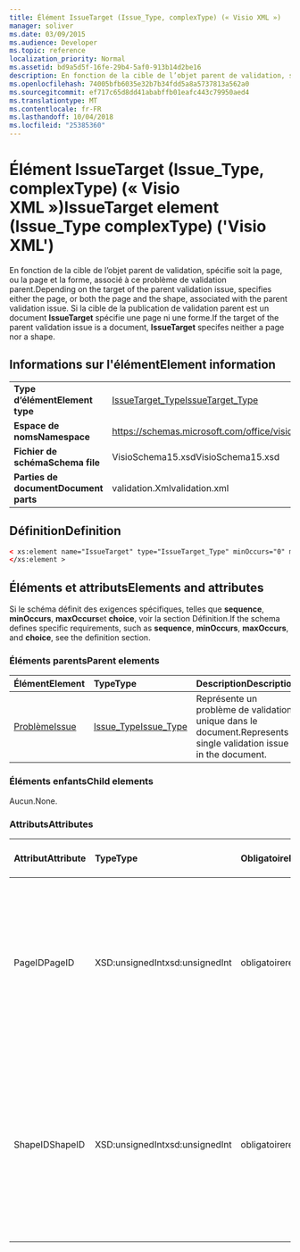 ```yaml
---
title: Élément IssueTarget (Issue_Type, complexType) (« Visio XML »)
manager: soliver
ms.date: 03/09/2015
ms.audience: Developer
ms.topic: reference
localization_priority: Normal
ms.assetid: bd9a5d5f-16fe-29b4-5af0-913b14d2be16
description: En fonction de la cible de l’objet parent de validation, spécifie soit la page, ou la page et la forme, associé à ce problème de validation parent. Si la cible de la publication de validation parent est un document IssueTarget spécifie une page ni une forme.
ms.openlocfilehash: 74005bfb6035e32b7b34fdd5a8a5737813a562a0
ms.sourcegitcommit: ef717c65d8dd41ababffb01eafc443c79950aed4
ms.translationtype: MT
ms.contentlocale: fr-FR
ms.lasthandoff: 10/04/2018
ms.locfileid: "25385360"
---
```

# <a name="issuetarget-element-issuetype-complextype-visio-xml"></a><span data-ttu-id="e2f93-104">Élément IssueTarget (Issue_Type, complexType) (« Visio XML »)</span><span class="sxs-lookup"><span data-stu-id="e2f93-104">IssueTarget element (Issue_Type complexType) ('Visio XML')</span></span>

<span data-ttu-id="e2f93-105">En fonction de la cible de l’objet parent de validation, spécifie soit la page, ou la page et la forme, associé à ce problème de validation parent.</span><span class="sxs-lookup"><span data-stu-id="e2f93-105">Depending on the target of the parent validation issue, specifies either the page, or both the page and the shape, associated with the parent validation issue.</span></span> <span data-ttu-id="e2f93-106">Si la cible de la publication de validation parent est un document **IssueTarget** spécifie une page ni une forme.</span><span class="sxs-lookup"><span data-stu-id="e2f93-106">If the target of the parent validation issue is a document, **IssueTarget** specifes neither a page nor a shape.</span></span> 
  
## <a name="element-information"></a><span data-ttu-id="e2f93-107">Informations sur l'élément</span><span class="sxs-lookup"><span data-stu-id="e2f93-107">Element information</span></span>

|||
|:-----|:-----|
|<span data-ttu-id="e2f93-108">**Type d’élément**</span><span class="sxs-lookup"><span data-stu-id="e2f93-108">**Element type**</span></span> <br/> |[<span data-ttu-id="e2f93-109">IssueTarget_Type</span><span class="sxs-lookup"><span data-stu-id="e2f93-109">IssueTarget_Type</span></span>](issuetarget_type-complextypevisio-xml.md) <br/> |
|<span data-ttu-id="e2f93-110">**Espace de noms**</span><span class="sxs-lookup"><span data-stu-id="e2f93-110">**Namespace**</span></span> <br/> |https://schemas.microsoft.com/office/visio/2012/main  <br/> |
|<span data-ttu-id="e2f93-111">**Fichier de schéma**</span><span class="sxs-lookup"><span data-stu-id="e2f93-111">**Schema file**</span></span> <br/> |<span data-ttu-id="e2f93-112">VisioSchema15.xsd</span><span class="sxs-lookup"><span data-stu-id="e2f93-112">VisioSchema15.xsd</span></span>  <br/> |
|<span data-ttu-id="e2f93-113">**Parties de document**</span><span class="sxs-lookup"><span data-stu-id="e2f93-113">**Document parts**</span></span> <br/> |<span data-ttu-id="e2f93-114">validation.Xml</span><span class="sxs-lookup"><span data-stu-id="e2f93-114">validation.xml</span></span>  <br/> |
   
## <a name="definition"></a><span data-ttu-id="e2f93-115">Définition</span><span class="sxs-lookup"><span data-stu-id="e2f93-115">Definition</span></span>

```XML
< xs:element name="IssueTarget" type="IssueTarget_Type" minOccurs="0" maxOccurs="1" >
</xs:element >
```

## <a name="elements-and-attributes"></a><span data-ttu-id="e2f93-116">Éléments et attributs</span><span class="sxs-lookup"><span data-stu-id="e2f93-116">Elements and attributes</span></span>

<span data-ttu-id="e2f93-117">Si le schéma définit des exigences spécifiques, telles que **sequence**, **minOccurs**, **maxOccurs**et **choice**, voir la section Définition.</span><span class="sxs-lookup"><span data-stu-id="e2f93-117">If the schema defines specific requirements, such as **sequence**, **minOccurs**, **maxOccurs**, and **choice**, see the definition section.</span></span> 
  
### <a name="parent-elements"></a><span data-ttu-id="e2f93-118">Éléments parents</span><span class="sxs-lookup"><span data-stu-id="e2f93-118">Parent elements</span></span>

|<span data-ttu-id="e2f93-119">**Élément**</span><span class="sxs-lookup"><span data-stu-id="e2f93-119">**Element**</span></span>|<span data-ttu-id="e2f93-120">**Type**</span><span class="sxs-lookup"><span data-stu-id="e2f93-120">**Type**</span></span>|<span data-ttu-id="e2f93-121">**Description**</span><span class="sxs-lookup"><span data-stu-id="e2f93-121">**Description**</span></span>|
|:-----|:-----|:-----|
|[<span data-ttu-id="e2f93-122">Problème</span><span class="sxs-lookup"><span data-stu-id="e2f93-122">Issue</span></span>](issue-element-issues_type-complextypevisio-xml.md) <br/> |[<span data-ttu-id="e2f93-123">Issue_Type</span><span class="sxs-lookup"><span data-stu-id="e2f93-123">Issue_Type</span></span>](issue_type-complextypevisio-xml.md) <br/> |<span data-ttu-id="e2f93-124">Représente un problème de validation unique dans le document.</span><span class="sxs-lookup"><span data-stu-id="e2f93-124">Represents a single validation issue in the document.</span></span>  <br/> |
   
### <a name="child-elements"></a><span data-ttu-id="e2f93-125">Éléments enfants</span><span class="sxs-lookup"><span data-stu-id="e2f93-125">Child elements</span></span>

<span data-ttu-id="e2f93-126">Aucun.</span><span class="sxs-lookup"><span data-stu-id="e2f93-126">None.</span></span>
  
### <a name="attributes"></a><span data-ttu-id="e2f93-127">Attributs</span><span class="sxs-lookup"><span data-stu-id="e2f93-127">Attributes</span></span>

|<span data-ttu-id="e2f93-128">**Attribut**</span><span class="sxs-lookup"><span data-stu-id="e2f93-128">**Attribute**</span></span>|<span data-ttu-id="e2f93-129">**Type**</span><span class="sxs-lookup"><span data-stu-id="e2f93-129">**Type**</span></span>|<span data-ttu-id="e2f93-130">**Obligatoire**</span><span class="sxs-lookup"><span data-stu-id="e2f93-130">**Required**</span></span>|<span data-ttu-id="e2f93-131">**Description**</span><span class="sxs-lookup"><span data-stu-id="e2f93-131">**Description**</span></span>|<span data-ttu-id="e2f93-132">**Valeurs possibles**</span><span class="sxs-lookup"><span data-stu-id="e2f93-132">**Possible values**</span></span>|
|:-----|:-----|:-----|:-----|:-----|
|<span data-ttu-id="e2f93-133">PageID</span><span class="sxs-lookup"><span data-stu-id="e2f93-133">PageID</span></span>  <br/> |<span data-ttu-id="e2f93-134">XSD:unsignedInt</span><span class="sxs-lookup"><span data-stu-id="e2f93-134">xsd:unsignedInt</span></span>  <br/> |<span data-ttu-id="e2f93-135">obligatoire</span><span class="sxs-lookup"><span data-stu-id="e2f93-135">required</span></span>  <br/> |<span data-ttu-id="e2f93-136">Spécifie l’identificateur unique de la page qui est associée au problème de validation parent.</span><span class="sxs-lookup"><span data-stu-id="e2f93-136">Specifies the unique identifier of the page that is associated with the parent validation issue.</span></span> <span data-ttu-id="e2f93-137">Si la cible est le document, la valeur PageID peut être 0xFFFFFFFF.</span><span class="sxs-lookup"><span data-stu-id="e2f93-137">If the target is the document, the PageID value can be 0xFFFFFFFF.</span></span>  <br/> |<span data-ttu-id="e2f93-138">Valeurs du type xsd:unsignedInt.</span><span class="sxs-lookup"><span data-stu-id="e2f93-138">Values of the xsd:unsignedInt type.</span></span>  <br/> |
|<span data-ttu-id="e2f93-139">ShapeID</span><span class="sxs-lookup"><span data-stu-id="e2f93-139">ShapeID</span></span>  <br/> |<span data-ttu-id="e2f93-140">XSD:unsignedInt</span><span class="sxs-lookup"><span data-stu-id="e2f93-140">xsd:unsignedInt</span></span>  <br/> |<span data-ttu-id="e2f93-141">obligatoire</span><span class="sxs-lookup"><span data-stu-id="e2f93-141">required</span></span>  <br/> |<span data-ttu-id="e2f93-142">Spécifie l’identificateur unique de la forme qui est associée au problème de validation parent.</span><span class="sxs-lookup"><span data-stu-id="e2f93-142">Specifies the unique identifier of the shape that is associated with the parent validation issue.</span></span> <span data-ttu-id="e2f93-143">Si la cible est le document ou une page, la valeur ShapeID peut être 0xFFFFFFFF.</span><span class="sxs-lookup"><span data-stu-id="e2f93-143">If the target is the document or a page, the ShapeID value can be 0xFFFFFFFF.</span></span>  <br/> |<span data-ttu-id="e2f93-144">Valeurs du type xsd:unsignedInt.</span><span class="sxs-lookup"><span data-stu-id="e2f93-144">Values of the xsd:unsignedInt type.</span></span>  <br/> |
   

